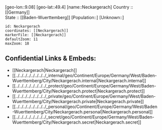 ﻿---
location: [49.4,9.08] 
mapzoom: [7,12] 
mapmarker: city 
type: City
tags:
- geo/City


SpocWebEntityId: 32765
isDeleted: false
confidential: public

---
[geo-lon::9.08] 
[geo-lat::49.4] 
[name::Neckargerach] 
Country :: [[Germany]]  
State :: [[Baden-Wuerttemberg]] 
[Population::] 
[Unknown::] 


```leaflet
id: Neckargerach
coordinates: [[Neckargerach]] 
markerFile: [[Neckargerach]] 
defaultZoom: 11 
maxZoom: 18
```


## Confidential Links & Embeds: 
- [[Neckargerach|Neckargerach]]  
- [[../../../../../../../../_internal/geo/Continent/Europe/Germany/West/Baden-Wuerttemberg/City/Neckargerach.internal|Neckargerach.internal]] 
- [[../../../../../../../../_protect/geo/Continent/Europe/Germany/West/Baden-Wuerttemberg/City/Neckargerach.protect|Neckargerach.protect]] 
- [[../../../../../../../../_private/geo/Continent/Europe/Germany/West/Baden-Wuerttemberg/City/Neckargerach.private|Neckargerach.private]] 
- [[../../../../../../../../_personal/geo/Continent/Europe/Germany/West/Baden-Wuerttemberg/City/Neckargerach.personal|Neckargerach.personal]] 
- [[../../../../../../../../_secret/geo/Continent/Europe/Germany/West/Baden-Wuerttemberg/City/Neckargerach.secret|Neckargerach.secret]] 
